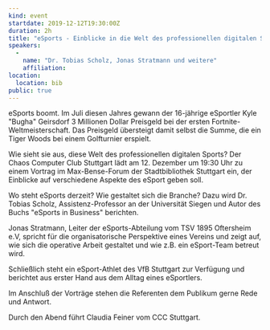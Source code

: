 ```yaml
---
kind: event
startdate: 2019-12-12T19:30:00Z
duration: 2h
title: "eSports - Einblicke in die Welt des professionellen digitalen Sports"
speakers:
  -
    name: "Dr. Tobias Scholz, Jonas Stratmann und weitere"
    affiliation: 
location:
  location: bib
public: true
---
```


eSports boomt. Im Juli diesen Jahres gewann der 16-jährige eSportler Kyle 
"Bugha" Geirsdorf 3 Millionen Dollar Preisgeld bei der ersten Fortnite-Weltmeisterschaft. Das Preisgeld übersteigt damit selbst die Summe, die ein Tiger Woods bei einem Golfturnier erspielt.

Wie sieht sie aus, diese Welt des professionellen digitalen Sports? Der Chaos Computer Club Stuttgart lädt am 12. Dezember um 19:30 Uhr zu einem Vortrag im Max-Bense-Forum der Stadtbibliothek Stuttgart ein, der Einblicke auf verschiedene Aspekte des eSport geben soll.

Wo steht eSports derzeit? Wie gestaltet sich die Branche? Dazu wird Dr. Tobias Scholz, Assistenz-Professor an der Universität Siegen und Autor des Buchs "eSports in Business" berichten.

Jonas Stratmann, Leiter der eSports-Abteilung vom TSV 1895 Oftersheim e.V, spricht für die organisatorische Perspektive eines Vereins und zeigt auf, wie sich die operative Arbeit gestaltet und wie z.B. ein eSport-Team betreut wird.

Schließlich steht ein eSport-Athlet des VfB Stuttgart zur Verfügung und berichtet aus erster Hand aus dem Alltag eines eSportlers.

Im Anschluß der Vorträge stehen die Referenten dem Publikum gerne Rede und Antwort.

Durch den Abend führt Claudia Feiner vom CCC Stuttgart.
